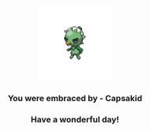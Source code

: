 <p align="center">
    <img src="https://raw.githubusercontent.com/PokeAPI/sprites/master/sprites/pokemon/951.png" width="150" height="150">
</p>
<h3 align="center">You were embraced by - <b>Capsakid</b></h3>
<h3 align="center">Have a wonderful day!</h3>
